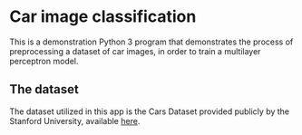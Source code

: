 # Car image classification
This is a demonstration Python 3 program that demonstrates the process of preprocessing a dataset of car images, in order to train a multilayer perceptron model.
## The dataset
The dataset utilized in this app is the Cars Dataset provided publicly by the Stanford University, available [here](https://ai.stanford.edu/~jkrause/cars/car_dataset.html).
